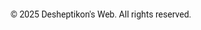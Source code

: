 <html lang="en">
 <head>
  <meta charset="utf-8"/>
  <meta content="width=device-width, initial-scale=1.0" name="viewport"/>
  <title>
   Desheptikon's Web
  </title>
  <script src="https://cdn.tailwindcss.com">
  </script>
  <link href="https://cdnjs.cloudflare.com/ajax/libs/font-awesome/5.15.3/css/all.min.css" rel="stylesheet"/>
  <link href="https://fonts.googleapis.com/css2?family=Roboto:wght@400;700&amp;display=swap" rel="stylesheet"/>
  <style>
   body {
            font-family: 'Roboto', sans-serif;
        }
        .fade-in {
            animation: fadeIn 2s ease-in-out;
        }
        @keyframes fadeIn {
            from {
                opacity: 0;
            }
            to {
                opacity: 1;
            }
        }
        .slide-in {
            animation: slideIn 1s ease-in-out;
        }
        @keyframes slideIn {
            from {
                transform: translateY(-20px);
                opacity: 0;
            }
            to {
                transform: translateY(0);
                opacity: 1;
            }
        }
  </style>
 </head>
 <body class="bg-white text-black">
  <header class="bg-gray-900 p-4">
   <div class="container mx-auto flex justify-between items-center">
    <div class="flex items-center space-x-4 fade-in bg-white p-2 rounded-lg">
     <img alt="A detailed illustration of a futuristic robotic face in black and white" class="h-12 w-12 rounded-full" src="https://i.pinimg.com/736x/53/f3/6d/53f36d22f6266761dcddad29ce4e539d.jpg"/>
     <h1 class="text-xl font-bold text-black slide-in">
      Desheptikon
     </h1>
    </div>
   </div>
  </header>
  <section class="container mx-auto p-4 mt-8">
   <div class="text-center fade-in">
    <h2 class="text-4xl font-bold mb-4 text-black slide-in">
     Welcome to Desheptikon's Web
    </h2>
    <p class="text-gray-600">
     Personal Website for GTA SAMP Player.
     <div>
        Saya akan memperkenalkan beberapa Project terkait pembuatan server SAMP Bernama
    </p>
    <div>
        <h1><a href="file:///C:/Users/MyBook%20Hype%20AMD/Downloads/SLRP.html"target="_blank"><u>Stars Lucis Roleplay.</u></h1>
   </div>
  </section>
  <section class="container mx-auto p-4 mt-8">
   <div class="grid grid-cols-1 md:grid-cols-2 lg:grid-cols-3 gap-8 fade-in">
    <div class="bg-gray-100 p-4 rounded-lg">
     <img alt="A detailed illustration of a futuristic cityscape in black and white" class="rounded-lg mb-4" src="https://placehold.co/600x400"/>
     <h3 class="text-2xl font-bold mb-2 text-black">
      Project One
     </h3>
     <p class="text-gray-600">
      Pengenalan sistem TextDraw yang hanya ada di SLRP.
     </p>
    </div>
    <div class="bg-gray-100 p-4 rounded-lg">
     <img alt="A detailed illustration of a robotic hand holding a glowing orb in black and white" class="rounded-lg mb-4" src="https://placehold.co/600x400"/>
     <h3 class="text-2xl font-bold mb-2 text-black">
      Project Two
     </h3>
     <p class="text-gray-600">
      A groundbreaking project that explores the future of AI.
     </p>
    </div>
    <div class="bg-gray-100 p-4 rounded-lg">
     <img alt="A detailed illustration of a cyberpunk character in a dark alley in black and white" class="rounded-lg mb-4" src="https://placehold.co/600x400"/>
     <h3 class="text-2xl font-bold mb-2 text-black">
      Project Three
     </h3>
     <p class="text-gray-600">
      A creative project that delves into the world of cyberpunk.
     </p>
    </div>
   </div>
  </section>
  <section class="container mx-auto p-4 mt-8">
   <div class="text-center fade-in">
    <h2 class="text-4xl font-bold mb-4 text-black slide-in">
     About Me
    </h2>
    <p class="text-gray-600">
     I am Desheptikon, a passionate developer and designer who loves to create unique and innovative projects. My work is a blend of art and technology, and I strive to push the boundaries of what is possible.
    </p>
   </div>
  </section>
  <section class="container mx-auto p-4 mt-8">
   <div class="text-center fade-in">
    <h2 class="text-4xl font-bold mb-4 text-black slide-in">
     Contact Me
    </h2>
    <p class="text-gray-600">
     Feel free to reach out to me through the following platforms:
    </p>
    <div class="flex justify-center space-x-4 mt-4">
     <a class="text-gray-600 hover:text-black" href="#">
      <i class="fab fa-instagram fa-2x">
      </i>
     </a>
     <a class="text-gray-600 hover:text-black" href="#">
      <i class="fab fa-discord fa-2x">
      </i>
     </a>
    </div>
   </div>
  </section>
  <footer class="bg-gray-900 p-4 mt-8">
   <div class="container mx-auto text-center">
    <p class="text-gray-400">
     © 2025 Desheptikon's Web. All rights reserved.
    </p>
   </div>
  </footer>
 </body>
</html>
